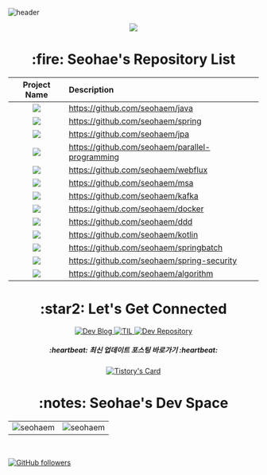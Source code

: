![header](https://capsule-render.vercel.app/api?type=soft&color=auto&height=150&section=header&text=kimseohae&fontSize=70&animation=twinkling)

<p align="center">
  <a href="https://hits.seeyoufarm.com"><img src="https://hits.seeyoufarm.com/api/count/incr/badge.svg?url=https%3A%2F%2Fgithub.com%2Fseohaem&count_bg=%23ED6DA3&title_bg=%2386757E&icon=github.svg&icon_color=%23E1DEDE&title=hits&edge_flat=false"/></a>
</p>

<div align="center">
<h1 align="center">:fire: Seohae's Repository List</h1>

| Project Name      | Description | 
| :---:        |    :----   |  
| <img src="https://img.shields.io/badge/java-007396?style=flat&logo=OpenJDK&logoColor=white"/> | https://github.com/seohaem/java 
| <img src="https://img.shields.io/badge/spring-6DB33F?style=flat&logo=Spring&logoColor=white" /> | https://github.com/seohaem/spring 
| <img src="https://img.shields.io/badge/jpa-6DB33F?style=flat&logo=Spring&logoColor=white" /> | https://github.com/seohaem/jpa 
| <img src="https://img.shields.io/badge/parallel%20programming-ED2761?style=flat&logo=Spring&logoColor=white" /> | https://github.com/seohaem/parallel-programming 
| <img src="https://img.shields.io/badge/webflux-ED2761?style=flat&logo=Spring&logoColor=white" /> | https://github.com/seohaem/webflux 
| <img src="https://img.shields.io/badge/msa-F7931E?style=flat&logo=Spring&logoColor=white" /> | https://github.com/seohaem/msa 
| <img src="https://img.shields.io/badge/Apache%20Kafka-000?style=flat&logo=apachekafka" /> | https://github.com/seohaem/kafka
| <img src="https://img.shields.io/badge/Docker-2496ED?style=flat&logo=Docker&logoColor=white" /> | https://github.com/seohaem/docker
| <img src="https://img.shields.io/badge/ddd-F7931E?style=flat&logo=Spring&logoColor=white" /> | https://github.com/seohaem/ddd 
| <img src="https://img.shields.io/badge/kotlin-7F52FF?style=flat&logo=Kotlin&logoColor=white"/>  | https://github.com/seohaem/kotlin 
| <img src="https://img.shields.io/badge/spring%20batch-6DB33F?style=flat&logo=Spring&logoColor=white" /> | https://github.com/seohaem/springbatch 
| <img src="https://img.shields.io/badge/spring%20security-6DB33F?style=flat&logo=Spring Security&logoColor=white" /> | https://github.com/seohaem/spring-security 
| <img src="https://img.shields.io/badge/algorithm-00BCB4?style=flat&logo=OpenJDK&logoColor=white"/> | https://github.com/seohaem/algorithm

<h1 align="center">:star2: Let's Get Connected</h1>

  <a href="https://devfunny.tistory.com/">
    <img alt=" Dev Blog" src="https://img.shields.io/badge/Dev Blog-7289DA?style=for-the-badge&logo=Dev Blog&logoColor=white">
  </a>
  <a href="https://github.com/seohaem/TIL">
    <img alt=" TIL" src="https://img.shields.io/badge/TIL-2CA5E0?style=for-the-badge&logo=TIL&logoColor=white">
  </a>
  <a href="https://github.com/seohaem?tab=repositories" target="_blank">
    <img alt="Dev Repository" src="https://img.shields.io/badge/Dev Repository%20-%230077B5.svg?&style=for-the-badge&logo=Dev Repository&logoColor=white" />
  </a>  
  </span>
  
  <h5 align="center">:heartbeat: 최신 업데이트 포스팅 바로가기 :heartbeat:</h5>
  
  [![Tistory's Card](https://github-readme-tistory-card.vercel.app/api?name=devfunny)](https://devfunny.tistory.com)

  <span>
    <h1>:notes: Seohae's Dev Space</h1>
    <table>
      <tr>
        <td>
          <img src="https://github-readme-stats.vercel.app/api?username=seohaem&include_all_commits=true&count_private=true&show_icons=true&line_height=20&title_color=7A7ADB&icon_color=2234AE&text_color=D3D3D3&bg_color=0,000000,130F40" alt="seohaem" />
        <td>
          <img align="center" src="https://github-readme-streak-stats.herokuapp.com/?user=seohaem&theme=dark" alt="seohaem" />
        </td>
      </tr>
    </table>
</div>

<br />

<div align="left">
  
[![GitHub followers](https://img.shields.io/github/followers/seohaem.svg?style=social&label=Follow)](https://github.com/seohaem?tab=followers)
  
</div>
